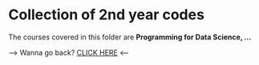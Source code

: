 # Collection of 2nd year codes

The courses covered in this folder are **Programming for Data Science, ...**

--> Wanna go back? [CLICK HERE](https://github.com/Akane625/School-Codes) <--
